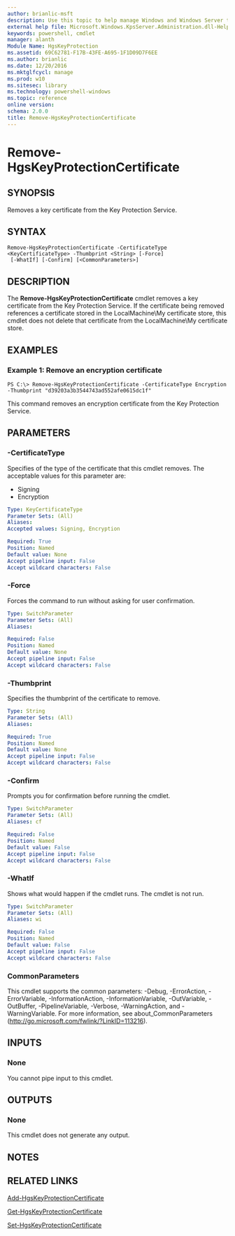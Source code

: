 ```yaml
---
author: brianlic-msft
description: Use this topic to help manage Windows and Windows Server technologies with Windows PowerShell.
external help file: Microsoft.Windows.KpsServer.Administration.dll-Help.xml
keywords: powershell, cmdlet
manager: alanth
Module Name: HgsKeyProtection
ms.assetid: 69C62781-F17B-43FE-A695-1F1D09D7F6EE
ms.author: brianlic
ms.date: 12/20/2016
ms.mktglfcycl: manage
ms.prod: w10
ms.sitesec: library
ms.technology: powershell-windows
ms.topic: reference
online version: 
schema: 2.0.0
title: Remove-HgsKeyProtectionCertificate
---
```


# Remove-HgsKeyProtectionCertificate

## SYNOPSIS
Removes a key certificate from the Key Protection Service.

## SYNTAX

```
Remove-HgsKeyProtectionCertificate -CertificateType <KeyCertificateType> -Thumbprint <String> [-Force]
 [-WhatIf] [-Confirm] [<CommonParameters>]
```

## DESCRIPTION
The **Remove-HgsKeyProtectionCertificate** cmdlet removes a key certificate from the Key Protection Service.
If the certificate being removed references a certificate stored in the LocalMachine\My certificate store, this cmdlet does not delete that certificate from the LocalMachine\My certificate store.

## EXAMPLES

### Example 1: Remove an encryption certificate
```
PS C:\> Remove-HgsKeyProtectionCertificate -CertificateType Encryption -Thumbprint "d39203a3b3544743ad552afe0615dc1f"
```

This command removes an encryption certificate from the Key Protection Service.

## PARAMETERS

### -CertificateType
Specifies of the type of the certificate that this cmdlet removes.
The acceptable values for this parameter are:

- Signing
- Encryption

```yaml
Type: KeyCertificateType
Parameter Sets: (All)
Aliases: 
Accepted values: Signing, Encryption

Required: True
Position: Named
Default value: None
Accept pipeline input: False
Accept wildcard characters: False
```

### -Force
Forces the command to run without asking for user confirmation.

```yaml
Type: SwitchParameter
Parameter Sets: (All)
Aliases: 

Required: False
Position: Named
Default value: None
Accept pipeline input: False
Accept wildcard characters: False
```

### -Thumbprint
Specifies the thumbprint of the certificate to remove.

```yaml
Type: String
Parameter Sets: (All)
Aliases: 

Required: True
Position: Named
Default value: None
Accept pipeline input: False
Accept wildcard characters: False
```

### -Confirm
Prompts you for confirmation before running the cmdlet.

```yaml
Type: SwitchParameter
Parameter Sets: (All)
Aliases: cf

Required: False
Position: Named
Default value: False
Accept pipeline input: False
Accept wildcard characters: False
```

### -WhatIf
Shows what would happen if the cmdlet runs.
The cmdlet is not run.

```yaml
Type: SwitchParameter
Parameter Sets: (All)
Aliases: wi

Required: False
Position: Named
Default value: False
Accept pipeline input: False
Accept wildcard characters: False
```

### CommonParameters
This cmdlet supports the common parameters: -Debug, -ErrorAction, -ErrorVariable, -InformationAction, -InformationVariable, -OutVariable, -OutBuffer, -PipelineVariable, -Verbose, -WarningAction, and -WarningVariable. For more information, see about_CommonParameters (http://go.microsoft.com/fwlink/?LinkID=113216).

## INPUTS

### None
You cannot pipe input to this cmdlet.

## OUTPUTS

### None
This cmdlet does not generate any output.

## NOTES

## RELATED LINKS

[Add-HgsKeyProtectionCertificate](./Add-HgsKeyProtectionCertificate.md)

[Get-HgsKeyProtectionCertificate](./Get-HgsKeyProtectionCertificate.md)

[Set-HgsKeyProtectionCertificate](./Set-HgsKeyProtectionCertificate.md)

